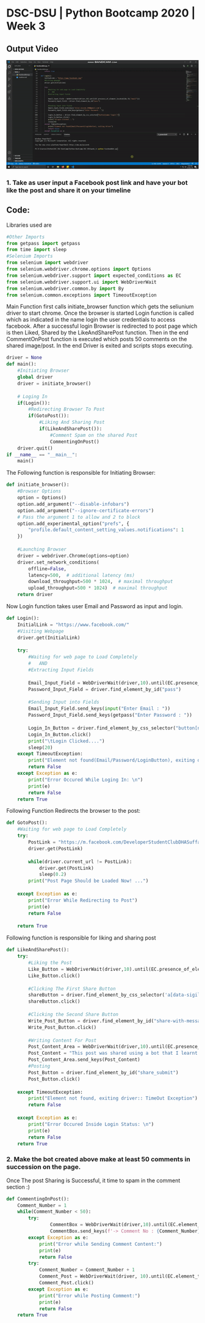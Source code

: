 # DSC-DSU | Python Bootcamp 2020 | Week 3

## Output Video
![Bot Liking, Posting And Commenting on Post](./Output-gif.gif)

### 1. Take as user input a Facebook post link and have your bot like the post and share it on your timeline

## Code:
Libraries used are
```python
#Other Imports
from getpass import getpass
from time import sleep
#Selenium Imports
from selenium import webdriver
from selenium.webdriver.chrome.options import Options
from selenium.webdriver.support import expected_conditions as EC
from selenium.webdriver.support.ui import WebDriverWait
from selenium.webdriver.common.by import By
from selenium.common.exceptions import TimeoutException
```
Main Function first calls initiate_browser function which gets the seliunium driver to start chrome.
Once the browser is started Login function is called which as indicated in the name login the user credentials to access facebook.
After a successful login Browser is redirected to post page which is then Liked, Shared by the LikeAndSharePost function.
Then in the end CommentOnPost function is executed which posts 50 comments on the shared image/post.
In the end Driver is exited and scripts stops executing.

```python
driver = None
def main():
    #Initiating Browser
    global driver
    driver = initiate_browser()

    # Loging In
    if(Login()):
        #Redirecting Browser To Post
        if(GotoPost()):
            #Liking And Sharing Post
            if(LikeAndSharePost()):
                #Comment Spam on the shared Post
                CommentingOnPost()
    driver.quit()
if __name__ == "__main__":
    main()
```
The Following function is responsible for Initiating Browser:
```python
def initiate_browser():
    #Browser Options
    option = Options()
    option.add_argument("--disable-infobars")
    option.add_argument("--ignore-certificate-errors")
    # Pass the argument 1 to allow and 2 to block
    option.add_experimental_option("prefs", {
        "profile.default_content_setting_values.notifications": 1
    })

    #Launching Browser
    driver = webdriver.Chrome(options=option)
    driver.set_network_conditions(
        offline=False,
        latency=500,  # additional latency (ms)
        download_throughput=500 * 1024,  # maximal throughput
        upload_throughput=500 * 1024)  # maximal throughput
    return driver
```
Now Login function takes user Email and Password as input and login.
```python
def Login():
    InitialLink = "https://www.facebook.com/"
    #Visiting Webpage
    driver.get(InitialLink)

    try:
        #Waiting for web page to Load Completely
        #   AND
        #Extracting Input Fields

        Email_Input_Field = WebDriverWait(driver,10).until(EC.presence_of_element_located((By.ID,"email")))        
        Password_Input_Field = driver.find_element_by_id("pass")

        #Sending Input into Fields
        Email_Input_Field.send_keys(input("Enter Email : "))
        Password_Input_Field.send_keys(getpass("Enter Password : "))

        Login_In_Button = driver.find_element_by_css_selector("button[name='login']")
        Login_In_Button.click()
        print("\tLogin Clicked....")
        sleep(20)
    except TimeoutException:
        print("Element not found(Email/Password/LoginButton), exiting driver")
        return False
    except Exception as e:
        print("Error Occured While Loging In: \n")
        print(e)
        return False
    return True
```
Following Function Redirects the browser to the post:
```python
def GotoPost():
    #Waiting for web page to Load Completely    
    try:
        PostLink = "https://m.facebook.com/DeveloperStudentClubDHASuffaUniversity/posts/2838706263116774"
        driver.get(PostLink)

        while(driver.current_url != PostLink):
            driver.get(PostLink)
            sleep(0.2)
        print("Post Page Should be Loaded Now! ...")
        
    except Exception as e:
        print("Error While Redirecting to Post")
        print(e)
        return False

    return True
```
Following function is responsible for liking and sharing post
```python
def LikeAndSharePost():
    try:
        #Liking the Post
        Like_Button = WebDriverWait(driver,10).until(EC.presence_of_element_located((By.ID,"u_0_s")))
        Like_Button.click()
        
        #Clicking The First Share Button
        shareButton = driver.find_element_by_css_selector('a[data-sigil="share-popup"]')
        shareButton.click()

        #Clicking the Second Share Button
        Write_Post_Button = driver.find_element_by_id("share-with-message-button")
        Write_Post_Button.click()

        #Writing Content For Post
        Post_Content_Area = WebDriverWait(driver,10).until(EC.presence_of_element_located((By.ID,"share_msg_input")))
        Post_Content = "This post was shared using a bot that I learnt to create from Python Bootcamp 2020 held by DSC@DSU. #DSCDSU #DeveloperStudentClubs #DSCPakistan #Python #Bot"
        Post_Content_Area.send_keys(Post_Content)
        #Posting
        Post_Button = driver.find_element_by_id("share_submit")
        Post_Button.click()

    except TimeoutException:
        print("Element not found, exiting driver:: TimeOut Exception")
        return False

    except Exception as e:
        print("Error Occured Inside Login Status: \n")
        print(e)
        return False
    return True
```
### 2. Make the bot created above make at least 50 comments in succession on the page. 

Once The post Sharing is Successful, it time to spam in the comment section :)
```python
def CommentingOnPost():
    Comment_Number = 1
    while(Comment_Number < 50):
        try:         
                CommentBox = WebDriverWait(driver,10).until(EC.element_to_be_clickable((By.ID,"composerInput")))
                CommentBox.send_keys(f'-> Comment No : {Comment_Number}')
        except Exception as e:
            print("Error while Sending Comment Content:")
            print(e)
            return False
        try:
            Comment_Number = Comment_Number + 1
            Comment_Post = WebDriverWait(driver, 10).until(EC.element_to_be_clickable((By.NAME, "submit")))
            Comment_Post.click()
        except Exception as e:
            print("Error while Posting Comment:")
            print(e)
            return False
    return True
```
